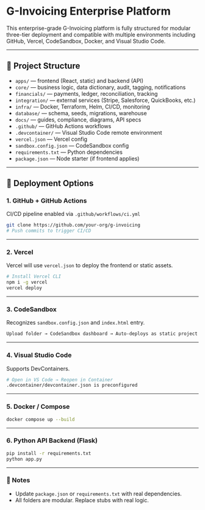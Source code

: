 # G-Invoicing Enterprise Platform

This enterprise-grade G-Invoicing platform is fully structured for modular three-tier deployment and compatible with multiple environments including GitHub, Vercel, CodeSandbox, Docker, and Visual Studio Code.

---

## 📁 Project Structure

- `apps/` — frontend (React, static) and backend (API)
- `core/` — business logic, data dictionary, audit, tagging, notifications
- `financials/` — payments, ledger, reconciliation, tracking
- `integration/` — external services (Stripe, Salesforce, QuickBooks, etc.)
- `infra/` — Docker, Terraform, Helm, CI/CD, monitoring
- `database/` — schema, seeds, migrations, warehouse
- `docs/` — guides, compliance, diagrams, API specs
- `.github/` — GitHub Actions workflows
- `.devcontainer/` — Visual Studio Code remote environment
- `vercel.json` — Vercel config
- `sandbox.config.json` — CodeSandbox config
- `requirements.txt` — Python dependencies
- `package.json` — Node starter (if frontend applies)

---

## 🚀 Deployment Options

### 1. **GitHub + GitHub Actions**
CI/CD pipeline enabled via `.github/workflows/ci.yml`
```bash
git clone https://github.com/your-org/g-invoicing
# Push commits to trigger CI/CD
```

---

### 2. **Vercel**
Vercel will use `vercel.json` to deploy the frontend or static assets.
```bash
# Install Vercel CLI
npm i -g vercel
vercel deploy
```

---

### 3. **CodeSandbox**
Recognizes `sandbox.config.json` and `index.html` entry.
```txt
Upload folder → CodeSandbox dashboard → Auto-deploys as static project
```

---

### 4. **Visual Studio Code**
Supports DevContainers.
```bash
# Open in VS Code → Reopen in Container
.devcontainer/devcontainer.json is preconfigured
```

---

### 5. **Docker / Compose**
```bash
docker compose up --build
```

---

### 6. **Python API Backend (Flask)**
```bash
pip install -r requirements.txt
python app.py
```

---

### 📌 Notes
- Update `package.json` or `requirements.txt` with real dependencies.
- All folders are modular. Replace stubs with real logic.
